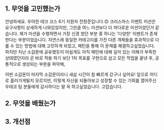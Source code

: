 
## 1. 무엇을 고민했는가

안녕하세요. 우아한 테크 코스 6기 지원자 전창준입니다.😊
크리스마스 이벤트 미션은 요구사항이 상세하게 나와있었지만, 그만큼 여느 미션보다 더 까다로운 미션이었던거 같습니다.
제가 미션을 수행하면서 가장 신경 썼던 부분 중 하나는 '다양한' 이벤트가 존재한다는 부분이었습니다.
자연스레 동일한 카테고리를 가진 다른 개체들을 효과적으로 다룰 수 있는 방법에 대해 고민하게 되었고, 패턴을 통해 이 문제를 해결하고싶었습니다.
하지만 지난 소감문에 공유했듯이 아쉽게도 아직 패턴에 대해 깊이 있는 이해가 부족한 상태였던지라 곧 바로 적용 하기 보단 1차 목표를 구현으로 삼고
모든 작업을 끝낸 후, 공통적으로 생성되는 부분을 파악해, 

이번 소감문이 마지막 소감문이라니 새삼 시간이 참 빠르게 갔구나 싶어요!
앞으로 어디로 흘러가게될지 모르지만, 이렇게 자신을 되돌아보고 성장할 수 있는 기회를 열어주신 우테코 팀 분들에게 감사하다는 말 꼭 하고싶었습니다. 고맙습니다.

## 2. 무엇을 배웠는가

## 3. 개선점
